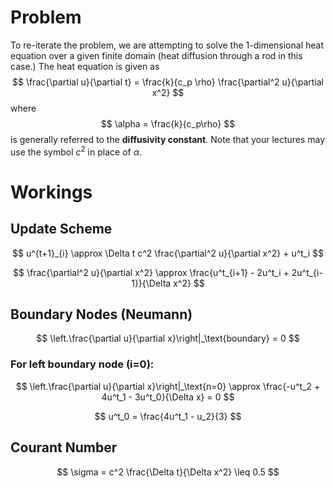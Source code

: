 # Problem

To re-iterate the problem, we are attempting to solve the 1-dimensional heat
equation over a given finite domain (heat diffusion through a rod in this
case.) The heat equation is given as
$$
\frac{\partial u}{\partial t}
= \frac{k}{c_p \rho} \frac{\partial^2 u}{\partial x^2}
$$
where
$$
\alpha = \frac{k}{c_p\rho}
$$
is generally referred to the **diffusivity constant**. Note that your lectures
may use the symbol $c^2$ in place of $\alpha$.

# Workings

## Update Scheme

$$
u^{t+1}_{i} \approx \Delta t c^2 \frac{\partial^2 u}{\partial x^2} + u^t_i
$$

$$
\frac{\partial^2 u}{\partial x^2} \approx \frac{u^t_{i+1} - 2u^t_i + 2u^t_{i-1}}{\Delta x^2}
$$

## Boundary Nodes (Neumann)

$$
\left.\frac{\partial u}{\partial x}\right|_\text{boundary} = 0
$$

### For left boundary node (i=0):

$$
\left.\frac{\partial u}{\partial x}\right|_\text{n=0} \approx
\frac{-u^t_2 + 4u^t_1 - 3u^t_0}{\Delta x} = 0
$$

$$
u^t_0 = \frac{4u^t_1 - u_2}{3}
$$

## Courant Number

$$
\sigma = c^2 \frac{\Delta t}{\Delta x^2} \leq 0.5
$$